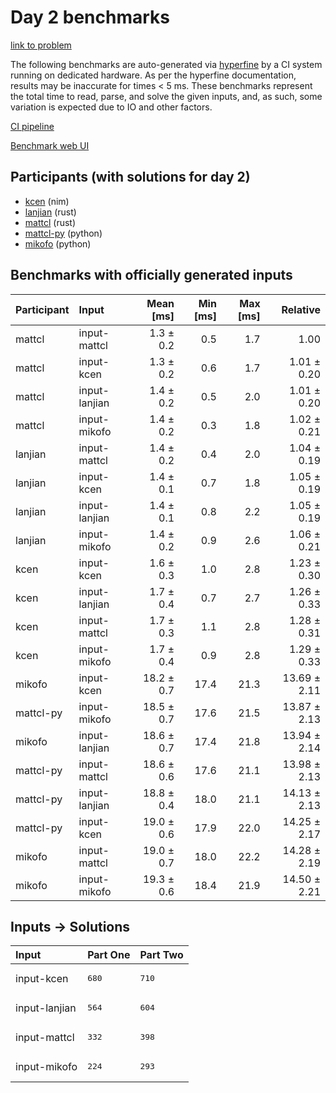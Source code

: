 # Day 2 benchmarks

[link to problem](https://adventofcode.com/2024/day/2)

The following benchmarks are auto-generated via
[hyperfine](https://github.com/sharkdp/hyperfine) by a CI system running on
dedicated hardware. As per the hyperfine documentation, results may be
inaccurate for times < 5 ms. These benchmarks represent the total time to read,
parse, and solve the given inputs, and, as such, some variation is expected due
to IO and other factors.

[CI pipeline](http://ci.papercode.net:8080/teams/main/pipelines/aoc2024)

[Benchmark web UI](https://aoc.ancalagon.black)


## Participants (with solutions for day 2)

- [kcen](https://github.com/kcen/aoc2024) (nim)
- [lanjian](https://github.com/lanjian/aoc-2024) (rust)
- [mattcl](https://github.com/mattcl/aoc2024) (rust)
- [mattcl-py](https://github.com/mattcl/aoc2024-py) (python)
- [mikofo](https://github.com/mikofo/aoc2024) (python)


## Benchmarks with officially generated inputs

| Participant | Input | Mean [ms] | Min [ms] | Max [ms] | Relative |
|:---|:---|---:|---:|---:|---:|
| mattcl | input-mattcl | 1.3 ± 0.2 | 0.5 | 1.7 | 1.00 |
| mattcl | input-kcen | 1.3 ± 0.2 | 0.6 | 1.7 | 1.01 ± 0.20 |
| mattcl | input-lanjian | 1.4 ± 0.2 | 0.5 | 2.0 | 1.01 ± 0.20 |
| mattcl | input-mikofo | 1.4 ± 0.2 | 0.3 | 1.8 | 1.02 ± 0.21 |
| lanjian | input-mattcl | 1.4 ± 0.2 | 0.4 | 2.0 | 1.04 ± 0.19 |
| lanjian | input-kcen | 1.4 ± 0.1 | 0.7 | 1.8 | 1.05 ± 0.19 |
| lanjian | input-lanjian | 1.4 ± 0.1 | 0.8 | 2.2 | 1.05 ± 0.19 |
| lanjian | input-mikofo | 1.4 ± 0.2 | 0.9 | 2.6 | 1.06 ± 0.21 |
| kcen | input-kcen | 1.6 ± 0.3 | 1.0 | 2.8 | 1.23 ± 0.30 |
| kcen | input-lanjian | 1.7 ± 0.4 | 0.7 | 2.7 | 1.26 ± 0.33 |
| kcen | input-mattcl | 1.7 ± 0.3 | 1.1 | 2.8 | 1.28 ± 0.31 |
| kcen | input-mikofo | 1.7 ± 0.4 | 0.9 | 2.8 | 1.29 ± 0.33 |
| mikofo | input-kcen | 18.2 ± 0.7 | 17.4 | 21.3 | 13.69 ± 2.11 |
| mattcl-py | input-mikofo | 18.5 ± 0.7 | 17.6 | 21.5 | 13.87 ± 2.13 |
| mikofo | input-lanjian | 18.6 ± 0.7 | 17.4 | 21.8 | 13.94 ± 2.14 |
| mattcl-py | input-mattcl | 18.6 ± 0.6 | 17.6 | 21.1 | 13.98 ± 2.13 |
| mattcl-py | input-lanjian | 18.8 ± 0.4 | 18.0 | 21.1 | 14.13 ± 2.13 |
| mattcl-py | input-kcen | 19.0 ± 0.6 | 17.9 | 22.0 | 14.25 ± 2.17 |
| mikofo | input-mattcl | 19.0 ± 0.7 | 18.0 | 22.2 | 14.28 ± 2.19 |
| mikofo | input-mikofo | 19.3 ± 0.6 | 18.4 | 21.9 | 14.50 ± 2.21 |


## Inputs -> Solutions

| Input | Part One | Part Two |
|:---|:---|:---|
|input-kcen|<pre>680</pre>|<pre>710</pre>|
|input-lanjian|<pre>564</pre>|<pre>604</pre>|
|input-mattcl|<pre>332</pre>|<pre>398</pre>|
|input-mikofo|<pre>224</pre>|<pre>293</pre>|